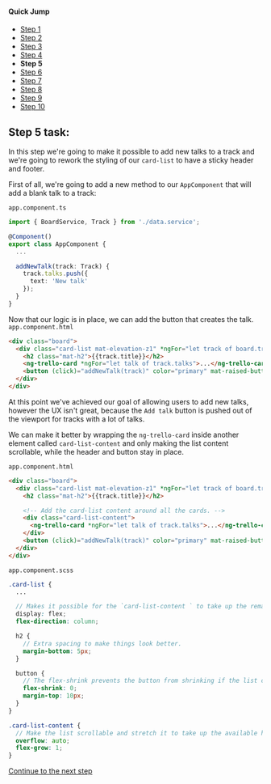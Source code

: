 #### Quick Jump ####
* [Step 1](./step-1.md)
* [Step 2](./step-2.md)
* [Step 3](./step-3.md)
* [Step 4](./step-4.md)
* **Step 5**
* [Step 6](./step-6.md)
* [Step 7](./step-7.md)
* [Step 8](./step-8.md)
* [Step 9](./step-9.md)
* [Step 10](./step-10.md)

## Step 5 task:

In this step we're going to make it possible to add new talks to a track and we're going to rework
the styling of our `card-list` to have a sticky header and footer.

First of all, we're going to add a new method to our `AppComponent` that will add a blank talk
to a track:

`app.component.ts`
```ts
import { BoardService, Track } from './data.service';

@Component()
export class AppComponent {
  ...

  addNewTalk(track: Track) {
    track.talks.push({
      text: 'New talk'
    });
  }
}
```

Now that our logic is in place, we can add the button that creates the talk.
`app.component.html`
```html
<div class="board">
  <div class="card-list mat-elevation-z1" *ngFor="let track of board.tracks">
    <h2 class="mat-h2">{{track.title}}</h2>
    <ng-trello-card *ngFor="let talk of track.talks">...</ng-trello-card>
    <button (click)="addNewTalk(track)" color="primary" mat-raised-button>Add talk</button>
  </div>
</div>
```

At this point we've achieved our goal of allowing users to add new talks, however the UX isn't
great, because the `Add talk` button is pushed out of the viewport for tracks with a lot of talks.

We can make it better by wrapping the `ng-trello-card` inside another element called
`card-list-content` and only making the list content scrollable, while the header and button stay
in place.

`app.component.html`
```html
<div class="board">
  <div class="card-list mat-elevation-z1" *ngFor="let track of board.tracks">
    <h2 class="mat-h2">{{track.title}}</h2>

    <!-- Add the card-list content around all the cards. -->
    <div class="card-list-content">
      <ng-trello-card *ngFor="let talk of track.talks">...</ng-trello-card>
    </div>
    <button (click)="addNewTalk(track)" color="primary" mat-raised-button>Add talk</button>
  </div>
</div>
```

`app.component.scss`
```scss
.card-list {
  ...

  // Makes it possible for the `card-list-content ` to take up the remaining space.
  display: flex;
  flex-direction: column;

  h2 {
    // Extra spacing to make things look better.
    margin-bottom: 5px;
  }

  button {
    // The flex-shrink prevents the button from shrinking if the list content becomes too large.
    flex-shrink: 0;
    margin-top: 10px;
  }
}

.card-list-content {
  // Make the list scrollable and stretch it to take up the available height.
  overflow: auto;
  flex-grow: 1;
}
```

[Continue to the next step](./step-6.md)
